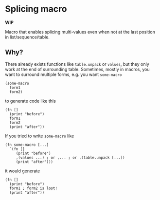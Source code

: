 # Splicing macro

**WIP**

Macro that enables splicing multi-values even when not at the last position in list/sequence/table.

## Why?

There already exists functions like `table.unpack` or `values`, but they only work at the end of surrounding table.
Sometimes, mostly in macros, you want to surround multiple forms, e.g. you want `some-macro`
```fennel
(some-macro
  form1
  form2)
```
to generate code like this
```fennel
(fn []
  (print "before")
  form1
  form2
  (print "after"))
```
If you tried to write `some-macro` like
```fennel
(fn some-macro [...]
  `(fn []
     (print "before")
     ,(values ...) ; or ,... ; or ,(table.unpack [...])
     (print "after")))
```
it would generate
```fennel
(fn []
  (print "before")
  form1 ; form2 is lost!
  (print "after"))
```
